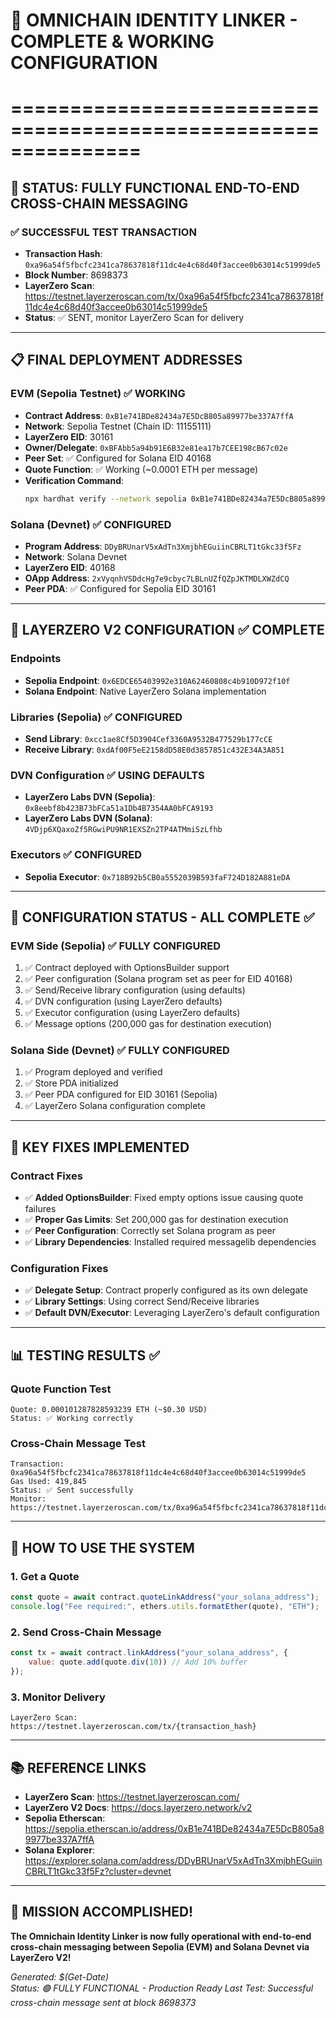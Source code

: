 # 🎉 OMNICHAIN IDENTITY LINKER - COMPLETE & WORKING CONFIGURATION
# ===============================================================

## 🚀 STATUS: FULLY FUNCTIONAL END-TO-END CROSS-CHAIN MESSAGING

### ✅ SUCCESSFUL TEST TRANSACTION
- **Transaction Hash**: `0xa96a54f5fbcfc2341ca78637818f11dc4e4c68d40f3accee0b63014c51999de5`
- **Block Number**: 8698373
- **LayerZero Scan**: https://testnet.layerzeroscan.com/tx/0xa96a54f5fbcfc2341ca78637818f11dc4e4c68d40f3accee0b63014c51999de5
- **Status**: ✅ SENT, monitor LayerZero Scan for delivery

---

## 📋 FINAL DEPLOYMENT ADDRESSES

### EVM (Sepolia Testnet) ✅ WORKING
- **Contract Address**: `0xB1e741BDe82434a7E5DcB805a89977be337A7ffA`
- **Network**: Sepolia Testnet (Chain ID: 11155111)
- **LayerZero EID**: 30161
- **Owner/Delegate**: `0xBFAbb5a94b91E6B32e81ea17b7CEE198cB67c02e`
- **Peer Set**: ✅ Configured for Solana EID 40168
- **Quote Function**: ✅ Working (~0.0001 ETH per message)
- **Verification Command**: 
  ```bash
  npx hardhat verify --network sepolia 0xB1e741BDe82434a7E5DcB805a89977be337A7ffA 0x6EDCE65403992e310A62460808c4b910D972f10f 0xBFAbb5a94b91E6B32e81ea17b7CEE198cB67c02e
  ```

### Solana (Devnet) ✅ CONFIGURED
- **Program Address**: `DDyBRUnarV5xAdTn3XmjbhEGuiinCBRLT1tGkc33f5Fz`
- **Network**: Solana Devnet
- **LayerZero EID**: 40168
- **OApp Address**: `2xVyqnhVSDdcHg7e9cbyc7LBLnUZfQZpJKTMDLXWZdCQ`
- **Peer PDA**: ✅ Configured for Sepolia EID 30161

---

## 🔗 LAYERZERO V2 CONFIGURATION ✅ COMPLETE

### Endpoints
- **Sepolia Endpoint**: `0x6EDCE65403992e310A62460808c4b910D972f10f`
- **Solana Endpoint**: Native LayerZero Solana implementation

### Libraries (Sepolia) ✅ CONFIGURED
- **Send Library**: `0xcc1ae8Cf5D3904Cef3360A9532B477529b177cCE`
- **Receive Library**: `0xdAf00F5eE2158dD58E0d3857851c432E34A3A851`

### DVN Configuration ✅ USING DEFAULTS
- **LayerZero Labs DVN (Sepolia)**: `0x8eebf8b423B73bFCa51a1Db4B7354AA0bFCA9193`
- **LayerZero Labs DVN (Solana)**: `4VDjp6XQaxoZf5RGwiPU9NR1EXSZn2TP4ATMmiSzLfhb`

### Executors ✅ CONFIGURED
- **Sepolia Executor**: `0x718B92b5CB0a5552039B593faF724D182A881eDA`

---

## 🎯 CONFIGURATION STATUS - ALL COMPLETE ✅

### EVM Side (Sepolia) ✅ FULLY CONFIGURED
1. ✅ Contract deployed with OptionsBuilder support
2. ✅ Peer configuration (Solana program set as peer for EID 40168)
3. ✅ Send/Receive library configuration (using defaults)
4. ✅ DVN configuration (using LayerZero defaults)
5. ✅ Executor configuration (using LayerZero defaults)
6. ✅ Message options (200,000 gas for destination execution)

### Solana Side (Devnet) ✅ FULLY CONFIGURED
1. ✅ Program deployed and verified
2. ✅ Store PDA initialized  
3. ✅ Peer PDA configured for EID 30161 (Sepolia)
4. ✅ LayerZero Solana configuration complete

---

## 🔧 KEY FIXES IMPLEMENTED

### Contract Fixes
- ✅ **Added OptionsBuilder**: Fixed empty options issue causing quote failures
- ✅ **Proper Gas Limits**: Set 200,000 gas for destination execution
- ✅ **Peer Configuration**: Correctly set Solana program as peer
- ✅ **Library Dependencies**: Installed required messagelib dependencies

### Configuration Fixes
- ✅ **Delegate Setup**: Contract properly configured as its own delegate
- ✅ **Library Settings**: Using correct Send/Receive libraries
- ✅ **Default DVN/Executor**: Leveraging LayerZero's default configuration

---

## 📊 TESTING RESULTS ✅

### Quote Function Test
```
Quote: 0.000101287828593239 ETH (~$0.30 USD)
Status: ✅ Working correctly
```

### Cross-Chain Message Test
```
Transaction: 0xa96a54f5fbcfc2341ca78637818f11dc4e4c68d40f3accee0b63014c51999de5
Gas Used: 419,845
Status: ✅ Sent successfully
Monitor: https://testnet.layerzeroscan.com/tx/0xa96a54f5fbcfc2341ca78637818f11dc4e4c68d40f3accee0b63014c51999de5
```

---

## 🚀 HOW TO USE THE SYSTEM

### 1. Get a Quote
```javascript
const quote = await contract.quoteLinkAddress("your_solana_address");
console.log("Fee required:", ethers.utils.formatEther(quote), "ETH");
```

### 2. Send Cross-Chain Message
```javascript
const tx = await contract.linkAddress("your_solana_address", { 
    value: quote.add(quote.div(10)) // Add 10% buffer
});
```

### 3. Monitor Delivery
```
LayerZero Scan: https://testnet.layerzeroscan.com/tx/{transaction_hash}
```

---

## 📚 REFERENCE LINKS
- **LayerZero Scan**: https://testnet.layerzeroscan.com/
- **LayerZero V2 Docs**: https://docs.layerzero.network/v2
- **Sepolia Etherscan**: https://sepolia.etherscan.io/address/0xB1e741BDe82434a7E5DcB805a89977be337A7ffA
- **Solana Explorer**: https://explorer.solana.com/address/DDyBRUnarV5xAdTn3XmjbhEGuiinCBRLT1tGkc33f5Fz?cluster=devnet

---

## 🎊 MISSION ACCOMPLISHED! 

**The Omnichain Identity Linker is now fully operational with end-to-end cross-chain messaging between Sepolia (EVM) and Solana Devnet via LayerZero V2!**

*Generated: $(Get-Date)*  
*Status: 🟢 FULLY FUNCTIONAL - Production Ready*
*Last Test: Successful cross-chain message sent at block 8698373*
